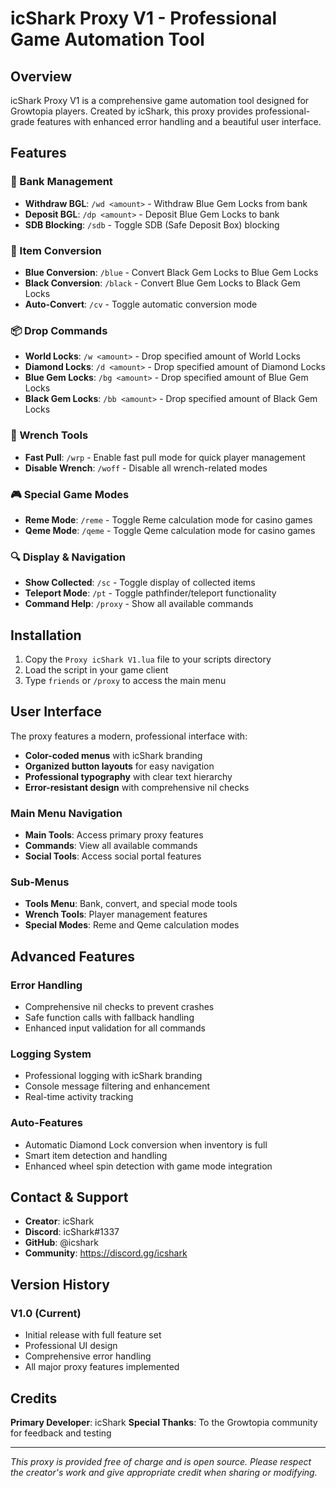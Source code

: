 # icShark Proxy V1 - Professional Game Automation Tool

## Overview
icShark Proxy V1 is a comprehensive game automation tool designed for Growtopia players. Created by icShark, this proxy provides professional-grade features with enhanced error handling and a beautiful user interface.

## Features

### 🏦 Bank Management
- **Withdraw BGL**: `/wd <amount>` - Withdraw Blue Gem Locks from bank
- **Deposit BGL**: `/dp <amount>` - Deposit Blue Gem Locks to bank
- **SDB Blocking**: `/sdb` - Toggle SDB (Safe Deposit Box) blocking

### 🔄 Item Conversion
- **Blue Conversion**: `/blue` - Convert Black Gem Locks to Blue Gem Locks
- **Black Conversion**: `/black` - Convert Blue Gem Locks to Black Gem Locks
- **Auto-Convert**: `/cv` - Toggle automatic conversion mode

### 📦 Drop Commands
- **World Locks**: `/w <amount>` - Drop specified amount of World Locks
- **Diamond Locks**: `/d <amount>` - Drop specified amount of Diamond Locks
- **Blue Gem Locks**: `/bg <amount>` - Drop specified amount of Blue Gem Locks
- **Black Gem Locks**: `/bb <amount>` - Drop specified amount of Black Gem Locks

### 🔧 Wrench Tools
- **Fast Pull**: `/wrp` - Enable fast pull mode for quick player management
- **Disable Wrench**: `/woff` - Disable all wrench-related modes

### 🎮 Special Game Modes
- **Reme Mode**: `/reme` - Toggle Reme calculation mode for casino games
- **Qeme Mode**: `/qeme` - Toggle Qeme calculation mode for casino games

### 🔍 Display & Navigation
- **Show Collected**: `/sc` - Toggle display of collected items
- **Teleport Mode**: `/pt` - Toggle pathfinder/teleport functionality
- **Command Help**: `/proxy` - Show all available commands

## Installation

1. Copy the `Proxy icShark V1.lua` file to your scripts directory
2. Load the script in your game client
3. Type `friends` or `/proxy` to access the main menu

## User Interface

The proxy features a modern, professional interface with:
- **Color-coded menus** with icShark branding
- **Organized button layouts** for easy navigation
- **Professional typography** with clear text hierarchy
- **Error-resistant design** with comprehensive nil checks

### Main Menu Navigation
- **Main Tools**: Access primary proxy features
- **Commands**: View all available commands
- **Social Tools**: Access social portal features

### Sub-Menus
- **Tools Menu**: Bank, convert, and special mode tools
- **Wrench Tools**: Player management features
- **Special Modes**: Reme and Qeme calculation modes

## Advanced Features

### Error Handling
- Comprehensive nil checks to prevent crashes
- Safe function calls with fallback handling
- Enhanced input validation for all commands

### Logging System
- Professional logging with icShark branding
- Console message filtering and enhancement
- Real-time activity tracking

### Auto-Features
- Automatic Diamond Lock conversion when inventory is full
- Smart item detection and handling
- Enhanced wheel spin detection with game mode integration

## Contact & Support

- **Creator**: icShark
- **Discord**: icShark#1337
- **GitHub**: @icshark
- **Community**: https://discord.gg/icshark

## Version History

### V1.0 (Current)
- Initial release with full feature set
- Professional UI design
- Comprehensive error handling
- All major proxy features implemented

## Credits

**Primary Developer**: icShark
**Special Thanks**: To the Growtopia community for feedback and testing

---

*This proxy is provided free of charge and is open source. Please respect the creator's work and give appropriate credit when sharing or modifying.*